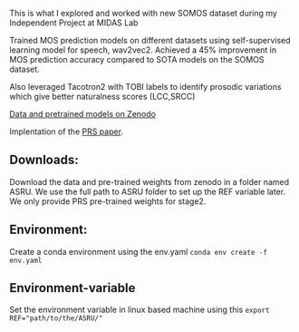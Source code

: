 This is what I explored and worked with new SOMOS dataset during my Independent Project at MIDAS Lab

Trained MOS prediction models on different datasets using self-supervised learning model for speech, wav2vec2. Achieved
a 45% improvement in MOS prediction accuracy compared to SOTA models on the SOMOS dataset.

Also leveraged Tacotron2 with TOBI labels to identify prosodic variations which give better naturalness scores (LCC,SRCC)

[Data and pretrained models on Zenodo](https://zenodo.org/records/8409156)

Implentation of the [PRS paper](https://arxiv.org/abs/2310.05078).


## Downloads: 
Download the data and pre-trained weights from zenodo in a folder named ASRU. We use the full path to ASRU folder to set up the REF variable later. We only provide PRS pre-trained weights for stage2. 

## Environment: 
Create a conda environment using the env.yaml
``` conda env create -f env.yaml ```

## Environment-variable
Set the environment variable in linux based machine using this
``` export REF="path/to/the/ASRU/"  ```
